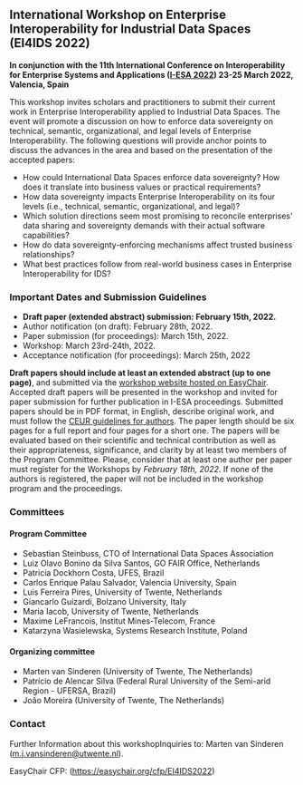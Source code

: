 ## International Workshop on Enterprise Interoperability for Industrial Data Spaces (EI4IDS 2022)
**In conjunction with the 11th International Conference on Interoperability for Enterprise Systems and Applications ([I-ESA 2022](http://i-esa2022.webs.upv.es/index.htm)) 23-25 March 2022, Valencia, Spain**

This workshop invites scholars and practitioners to submit their current work in Enterprise Interoperability applied to Industrial Data Spaces. The event will promote a discussion on how to enforce data sovereignty on technical, semantic, organizational, and legal levels of Enterprise Interoperability. The following questions will provide anchor points to discuss the advances in the area and based on the presentation of the accepted papers:
-	How could International Data Spaces enforce data sovereignty? How does it translate into business values or practical requirements?
-	How data sovereignty impacts Enterprise Interoperability on its four levels (i.e., technical, semantic, organizational, and legal)?
-	Which solution directions seem most promising to reconcile enterprises' data sharing and sovereignty demands with their actual software capabilities?  
-	How do data sovereignty-enforcing mechanisms affect trusted business relationships?
-	What best practices follow from real-world business cases in Enterprise Interoperability for IDS? 


### Important Dates and Submission Guidelines
- **Draft paper (extended abstract) submission: February 15th, 2022.**
- Author notification (on draft): February 28th, 2022.
- Paper submission (for proceedings): March 15th, 2022.
- Workshop: March 23rd-24th, 2022.
- Acceptance notification (for proceedings): March 25th, 2022


**Draft papers should include at least an extended abstract (up to one page)**, and submitted via the [workshop website hosted on EasyChair](https://easychair.org/conferences/?conf=ei4ids2022). Accepted draft papers will be presented in the workshop and invited for paper submission for further publication in I-ESA proceedings. Submitted papers should be in PDF format, in English, describe original work, and must follow the [CEUR guidelines for authors](http://ceur-ws.org/HOWTOSUBMIT.html). The paper length should be six pages for a full report and four pages for a short one. The papers will be evaluated based on their scientific and technical contribution as well as their appropriateness, significance, and clarity by at least two members of the Program Committee. Please, consider that at least one author per paper must register for the Workshops by *February 18th, 2022*. If none of the authors is registered, the paper will not be included in the workshop program and the proceedings. 

### Committees

#### Program Committee
- Sebastian Steinbuss, CTO of International Data Spaces Association
- Luiz Olavo Bonino da Silva Santos, GO FAIR Office, Netherlands
- Patricia Dockhorn Costa, UFES, Brazil
- Carlos Enrique Palau Salvador, Valencia University, Spain
- Luis Ferreira Pires, University of Twente, Netherlands
- Giancarlo Guizardi, Bolzano University, Italy
- Maria Iacob, University of Twente, Netherlands
- Maxime LeFrancois, Institut Mines-Telecom, France
- Katarzyna Wasielewska, Systems Research Institute, Poland


#### Organizing committee
- Marten van Sinderen (University of Twente, The Netherlands)
- Patrício de Alencar Silva (Federal Rural University of the Semi-arid Region - UFERSA, Brazil)
- João Moreira (University of Twente, The Netherlands)

### Contact
Further Information about this workshopInquiries to: Marten van Sinderen (m.j.vansinderen@utwente.nl).

EasyChair CFP: (https://easychair.org/cfp/EI4IDS2022)
